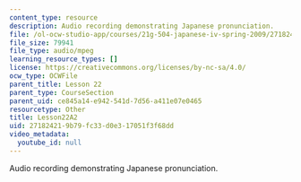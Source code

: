 ```yaml
---
content_type: resource
description: Audio recording demonstrating Japanese pronunciation.
file: /ol-ocw-studio-app/courses/21g-504-japanese-iv-spring-2009/271824219b79fc33d0e317051f3f68dd_Lesson22A2.mp3
file_size: 79941
file_type: audio/mpeg
learning_resource_types: []
license: https://creativecommons.org/licenses/by-nc-sa/4.0/
ocw_type: OCWFile
parent_title: Lesson 22
parent_type: CourseSection
parent_uid: ce845a14-e942-541d-7d56-a411e07e0465
resourcetype: Other
title: Lesson22A2
uid: 27182421-9b79-fc33-d0e3-17051f3f68dd
video_metadata:
  youtube_id: null
---
```

Audio recording demonstrating Japanese pronunciation.